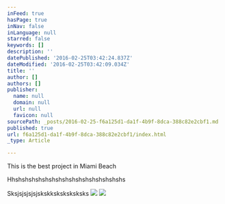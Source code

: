 ```yaml
---
inFeed: true
hasPage: true
inNav: false
inLanguage: null
starred: false
keywords: []
description: ''
datePublished: '2016-02-25T03:42:24.837Z'
dateModified: '2016-02-25T03:42:09.034Z'
title: ''
author: []
authors: []
publisher:
  name: null
  domain: null
  url: null
  favicon: null
sourcePath: _posts/2016-02-25-f6a125d1-da1f-4b9f-8dca-388c82e2cbf1.md
published: true
url: f6a125d1-da1f-4b9f-8dca-388c82e2cbf1/index.html
_type: Article

---
```

This is the best project in Miami Beach

Hhshshshshshshshshshshshshshshshshs

Sksjsjsjsjsjskskksksksksksks
![](https://the-grid-user-content.s3-us-west-2.amazonaws.com/952e2141-acc8-4dbc-8c7c-dfceb7c99b0c.jpg)
![](https://the-grid-user-content.s3-us-west-2.amazonaws.com/04578f3c-43b4-4a97-bcd1-a6813b3c0b40.jpg)